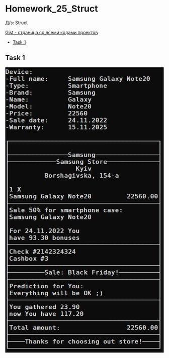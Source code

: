 
# Homework_25_Struct
Д/з: Struct

<a href="https://gist.github.com/SlavikArt/94f3f182c7ee53486ad842655edd558c">Gist - страница со всеми кодами проектов</a>

* [Task_1](Task_1)

<p align="center">
    <h2>Task 1</h2>
    <p></p>
    <img src="images/Task_1.png">
</p>